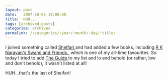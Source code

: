```yaml
---
layout: post
date:	2007-10-05 14:00:00
title:  HUH...
tags: [archived-posts]
categories: archives
permalink: /:categories/:year/:month/:day/:title/
---
```

I joined something called <a href="http://en.wikipedia.org/wiki/Shelfari">  Shelfari  </a> and had added a few books, including <a href="http://en.wikipedia.org/wiki/R.K._Narayan">  R K Narayan's </a> <a href="http://www.wmich.edu/dialogues/texts/swamiandfriends.htm">  Swami and Friends </a>  , which is one of my all-time favourites. So today I tried to add <a href="http://www.angelfire.com/md2/timewarp/theguide.html"> The Guide </a> to my list and lo and behold (or rather, low and don't behold), it wasn't listed at all!

HUH...that's the last of Shelfari!
